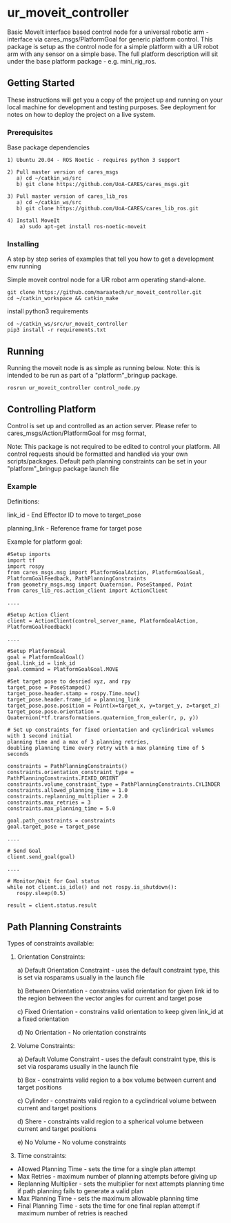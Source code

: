 # ur_moveit_controller
Basic MoveIt interface based control node for a universal robotic arm - interface via cares_msgs/PlatformGoal for generic platform control.
This package is setup as the control node for a simple platform with a UR robot arm with any sensor on a simple base.
The full platform description will sit under the base platform package - e.g. mini_rig_ros.

## Getting Started
These instructions will get you a copy of the project up and running on your local machine for development and testing purposes.
See deployment for notes on how to deploy the project on a live system.

### Prerequisites
Base package dependencies

```
1) Ubuntu 20.04 - ROS Noetic - requires python 3 support

2) Pull master version of cares_msgs
   a) cd ~/catkin_ws/src
   b) git clone https://github.com/UoA-CARES/cares_msgs.git

3) Pull master version of cares_lib_ros
   a) cd ~/catkin_ws/src
   b) git clone https://github.com/UoA-CARES/cares_lib_ros.git

4) Install MoveIt
	a) sudo apt-get install ros-noetic-moveit

```

### Installing
A step by step series of examples that tell you how to get a development env running


Simple moveit control node for a UR robot arm operating stand-alone. 

```
git clone https://github.com/maraatech/ur_moveit_controller.git
cd ~/catkin_workspace && catkin_make
```
install python3 requirements

```
cd ~/catkin_ws/src/ur_moveit_controller
pip3 install -r requirements.txt
```

## Running
Running the moveit node is as simple as running below.
Note: this is intended to be run as part of a "platform"\_bringup package.

```
rosrun ur_moveit_controller control_node.py
```

## Controlling Platform
Control is set up and controlled as an action server. Please refer to cares_msgs/Action/PlatformGoal for msg format,

Note: This package is not required to be edited to control your platform. All control requests should be formatted and handled via your own scripts/packages. Default path planning constraints can be set in your "platform"\_bringup package launch file

### Example
Definitions:

link_id - End Effector ID to move to target_pose

planning_link - Reference frame for target pose

Example for platform goal:
```
#Setup imports
import tf 
import rospy
from cares_msgs.msg import PlatformGoalAction, PlatformGoalGoal, PlatformGoalFeedback, PathPlanningConstraints
from geometry_msgs.msg import Quaternion, PoseStamped, Point
from cares_lib_ros.action_client import ActionClient

....

#Setup Action Client
client = ActionClient(control_server_name, PlatformGoalAction, PlatformGoalFeedback)

....

#Setup PlatformGoal
goal = PlatformGoalGoal()
goal.link_id = link_id
goal.command = PlatformGoalGoal.MOVE

#Set target pose to desried xyz, and rpy
target_pose = PoseStamped()
target_pose.header.stamp = rospy.Time.now()
target_pose.header.frame_id = planning_link
target_pose.pose.position = Point(x=target_x, y=target_y, z=target_z)
target_pose.pose.orientation = Quaternion(*tf.transformations.quaternion_from_euler(r, p, y))

# Set up constraints for fixed orientation and cyclindrical volumes with 1 second initial 
planning time and a max of 3 planning retries, 
doubling planning time every retry with a max planning time of 5 seconds

constraints = PathPlanningConstraints()
constraints.orientation_constraint_type = PathPlanningConstraints.FIXED_ORIENT
constraints.volume_constraint_type = PathPlanningConstraints.CYLINDER
constraints.allowed_planning_time = 1.0
constraints.replanning_multiplier = 2.0
constraints.max_retries = 3
constraints.max_planning_time = 5.0

goal.path_constraints = constraints
goal.target_pose = target_pose

....

# Send Goal
client.send_goal(goal)

....

# Monitor/Wait for Goal status
while not client.is_idle() and not rospy.is_shutdown():
   rospy.sleep(0.5)

result = client.status.result

```

## Path Planning Constraints
Types of constraints available:
1) Orientation Constraints:

   a) Default Orientation Constraint - uses the default constraint type, this is set via rosparams usually in the launch file
   
   b) Between Orientation - constrains valid orientation for given link id to the region between the vector angles for current and target pose

   c) Fixed Orientation - constrains valid orientation to keep given link_id at a fixed orientation

   d) No Orientation - No orientation constraints
2) Volume Constraints:

   a) Default Volume Constraint - uses the default constraint type, this is set via rosparams usually in the launch file

   b) Box - constraints valid region to a box volume between current and target positions
   
   c) Cylinder -  constraints valid region to a cyclindrical volume between current and target positions

   d) Shere - constraints valid region to a spherical volume between current and target positions

   e) No Volume - No volume constraints
3) Time constraints:
* Allowed Planning Time - sets the time for a single plan attempt
* Max Retries - maximum number of planning attempts before giving up
* Replanning Multiplier - sets the multiplier for next attempts planning time if path planning fails to generate a valid plan
* Max Planning Time - sets the maximum allowable planning time
* Final Planning Time - sets the time for one final replan attempt if maximum number of retries is reached